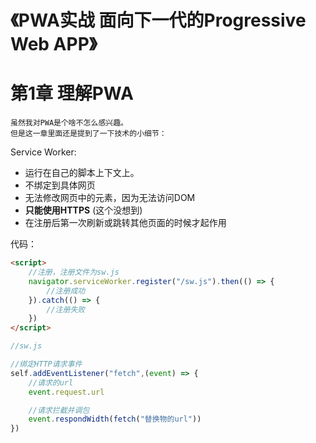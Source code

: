 # 《PWA实战 面向下一代的Progressive Web APP》
# 第1章 理解PWA
```
虽然我对PWA是个啥不怎么感兴趣。
但是这一章里面还是提到了一下技术的小细节：
```
Service Worker:
* 运行在自己的脚本上下文上。
* 不绑定到具体网页
* 无法修改网页中的元素，因为无法访问DOM
* **只能使用HTTPS** (这个没想到)
* 在注册后第一次刷新或跳转其他页面的时候才起作用

代码：
```html
<script>
    //注册，注册文件为sw.js
    navigator.serviceWorker.register("/sw.js").then(() => {
        //注册成功
    }).catch(() => {
        //注册失败
    })
</script>
```
```javascript
//sw.js

//绑定HTTP请求事件
self.addEventListener("fetch",(event) => {
    //请求的url
    event.request.url

    //请求拦截并调包
    event.respondWidth(fetch("替换物的url"))
})
```
